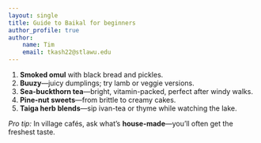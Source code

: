 ```yaml
---
layout: single
title: Guide to Baikal for beginners
author_profile: true
author:
    name: Tim
    email: tkash22@stlawu.edu
---
```



1. **Smoked omul** with black bread and pickles.  
2. **Buuzy**—juicy dumplings; try lamb or veggie versions.  
3. **Sea-buckthorn tea**—bright, vitamin-packed, perfect after windy walks.  
4. **Pine-nut sweets**—from brittle to creamy cakes.  
5. **Taiga herb blends**—sip ivan-tea or thyme while watching the lake.

*Pro tip:* In village cafés, ask what’s **house-made**—you’ll often get the freshest taste.